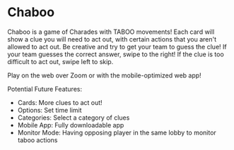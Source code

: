 # Chaboo
Chaboo is a game of Charades with TABOO movements!
Each card will show a clue you will need to act out, with certain actions that you aren't allowed to act out. Be creative and try to get your team to guess the clue!
If your team guesses the correct answer, swipe to the right! If the clue is too difficult to act out, swipe left to skip.

Play on the web over Zoom or with the mobile-optimized web app!

Potential Future Features:
- Cards: More clues to act out!
- Options: Set time limit
- Categories: Select a category of clues
- Mobile App: Fully downloadable app
- Monitor Mode: Having opposing player in the same lobby to monitor taboo actions
